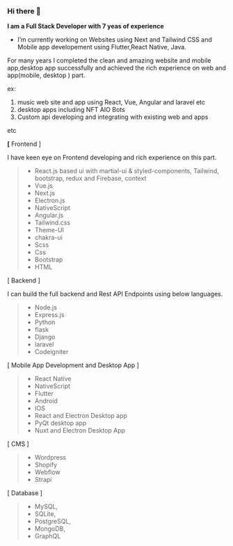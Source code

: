 ### Hi there 👋

**I am a Full Stack Developer with 7 yeas of experience**

- I’m currently working on Websites using Next and Tailwind CSS and Mobile app developement using Flutter,React Native, Java.

For many years I completed the clean and amazing website and mobile app,desktop app successfully and achieved the rich experience on web and app(mobile, desktop ) part.

ex: 
1. music web site and app using React, Vue, Angular and laravel etc
2. desktop apps including NFT AIO Bots
3. Custom api developing and integrating with existing web and apps

etc


**[** Frontend ] 

 I have keen eye on Frontend developing and rich  experience on this part.
 

> - React.js based ui with martial-ui & styled-components, Tailwind, bootstrap, redux and Firebase, context
> - Vue.js
> - Next.js
> - Electron.js
> - NativeScript
> - Angular.js
> - Tailwind.css
> - Theme-UI
> - chakra-ui
> - Scss
> - Css
> - Bootstrap
> - HTML

[ Backend ]

I can build the full backend and  Rest API Endpoints using below languages.

> - Node.js
> - Express.js
> - Python
> - flask
> - Django
> - laravel
> - Codeigniter

[ Mobile App Development and Desktop App ]

> - React Native
> - NativeScript
> - Flutter
> - Android
> - IOS
> - React and Electron Desktop app
> - PyQt desktop app
> - Nuxt and Electron Desktop App

[ CMS ]

> - Wordpress
> - Shopify
> - Webflow
> - Strapi

[ Database ]
> - MySQL,
> - SQLite,
> - PostgreSQL,
> - MongoDB,
> - GraphQL

<!--
**wangtiger317/wangtiger317** is a ✨ _special_ ✨ repository because its `README.md` (this file) appears on your GitHub profile.

Here are some ideas to get you started:

- 🔭 I’m currently working on ...
- 🌱 I’m currently learning ...
- 👯 I’m looking to collaborate on ...
- 🤔 I’m looking for help with ...
- 💬 Ask me about ...
- 📫 How to reach me: ...
- 😄 Pronouns: ...
- ⚡ Fun fact: ...
-->
